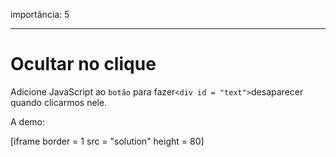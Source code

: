 importância: 5

---

# Ocultar no clique

Adicione JavaScript ao `botão` para fazer` <div id = "text"> `desaparecer quando clicarmos nele.

A demo:

[iframe border = 1 src = "solution" height = 80]
